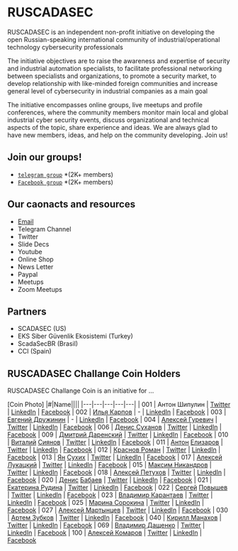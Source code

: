 

# RUSCADASEC 
RUSCADASEC is an independent non-profit initiative on developing the open Russian-speaking international community of industrial/operational technology cybersecurity professionals

The initiative objectives are to raise the awareness and expertise of security and industrial automation specialists, to facilitate professional networking between specialists and organizations, to promote a security market, to develop relationship with like-minded foreign communities and increase general level of cybersecurity in industrial companies as a main goal

The initiative encompasses online groups, live meetups and profile conferences, where the community members monitor main local and global industrial cyber security events, discuss organizational and technical aspects of the topic, share experience and ideas. We are always glad to have new members, ideas, and help on the community developing. Join us!

## Join our groups!

* [`telegram group`](https://t.me/RUSCADASEC) *(2K+ members)
* [`Facebook group`](https://www.facebook.com/groups/RUSCADASEC.ORG) *(2K+ members)




## Our caonacts and resources

* [Email](mailto:info@ruscadasec.com)
* Telegram Channel
* Twitter
* Slide Decs
* Youtube 
* Online Shop
* News Letter
* Paypal 
* Meetups
* Zoom Meetups


## Partners

* SCADASEC (US)
* EKS Siber Güvenlik Ekosistemi (Turkey)
* ScadaSecBR (Brasil)
* CCI (Spain)

## RUSCADASEC Challange Coin Holders 
RUSCADASEC Challange Coin is an initiative for ...

[Coin Photo]
|#|Name||||
|---|---|---|---|---|
| 001 | Антон Шипулин | [Twitter](https://t.me/Anton_Shipulin) | [LinkedIn](https://t.me/Anton_Shipulin) | [Facebook](https://t.me/Anton_Shipulin)
| 002 | [Илья Карпов](https://www.facebook.com/silentemptiness) | - | [LinkedIn](https://www.linkedin.com/) | [Facebook](https://www.facebook.com/)
| 003 | [Евгений Дружинин](https://www.facebook.com/evgeniy.druzhinin) | - | [LinkedIn](https://www.linkedin.com/) | [Facebook](https://www.facebook.com/)
| 004 | [Алексей Гуревич](https://www.facebook.com/alexey.gurevich.71) | [Twitter](https://twitter.com/) | [LinkedIn](https://www.linkedin.com/) | [Facebook](https://www.facebook.com/)
| 006 | [Денис Суханов](https://www.facebook.com/viewpnt) | [Twitter](https://twitter.com/) | [LinkedIn](https://www.linkedin.com/) | [Facebook](https://www.facebook.com/)
| 009 | [Дмитрий Даренский](https://www.facebook.com/dmitry.darensky) | [Twitter](https://twitter.com/) | [LinkedIn](https://www.linkedin.com/) | [Facebook](https://www.facebook.com/)
| 010 | [Виталий](https://t.me/Siyanov84) [Сиянов](https://www.facebook.com/profile.php?id=1366303731) | [Twitter](https://twitter.com/) | [LinkedIn](https://www.linkedin.com/) | [Facebook](https://www.facebook.com/)
| 011 | [Антон](https://t.me/Toha_Elizarov) [Елизаров](https://www.facebook.com/profile.php?id=100001365592965) | [Twitter](https://twitter.com/) | [LinkedIn](https://www.linkedin.com/) | [Facebook](https://www.facebook.com/)
| 012 | [Краснов Роман](https://www.facebook.com/roman.krasnov.90) | [Twitter](https://twitter.com/) | [LinkedIn](https://www.linkedin.com/) | [Facebook](https://www.facebook.com/)
| 013 | [Ян](https://t.me/YanS_Andreevich) [Сухих](https://www.facebook.com/yan.andreevich) | [Twitter](https://twitter.com/) | [LinkedIn](https://www.linkedin.com/) | [Facebook](https://www.facebook.com/)
| 017 | [Алексей](https://t.me/alukatsk) [Лукацкий](https://www.facebook.com/alexey.lukatsky) | [Twitter](https://twitter.com/) | [LinkedIn](https://www.linkedin.com/) | [Facebook](https://www.facebook.com/)
| 015 | [Максим Никандров](https://www.facebook.com/maxim.nikandrov) | [Twitter](https://twitter.com/) | [LinkedIn](https://www.linkedin.com/) | [Facebook](https://www.facebook.com/)
| 018 | [Алексей Петухов](https://www.facebook.com/petyhovav) | [Twitter](https://twitter.com/) | [LinkedIn](https://www.linkedin.com/) | [Facebook](https://www.facebook.com/)
| 020 | [Денис](https://t.me/mihruitka) [Бабаев](https://www.facebook.com/denis.babaev) | [Twitter](https://twitter.com/) | [LinkedIn](https://www.linkedin.com/) | [Facebook](https://www.facebook.com/)
| 021 |[Екатерина Рудина](https://www.facebook.com/ekaterina.rudina.3) | [Twitter](https://twitter.com/) | [LinkedIn](https://www.linkedin.com/) | [Facebook](https://www.facebook.com/)
| 022 | [Сергей](https://t.me/Greylam) [Повышев](https://www.facebook.com/profile.php?id=100004347582964) | [Twitter](https://twitter.com/) | [LinkedIn](https://www.linkedin.com/) | [Facebook](https://www.facebook.com/)
| 023 | [Владимир Карантаев](https://www.facebook.com/vladimir.karantaev) | [Twitter](https://twitter.com/) | [LinkedIn](https://www.linkedin.com/) | [Facebook](https://www.facebook.com/)
| 025 | [Марина Сорокина](https://www.facebook.com/Mar.Sorokina) | [Twitter](https://twitter.com/) | [LinkedIn](https://www.linkedin.com/) | [Facebook](https://www.facebook.com/)
| 027 | [Алексей Мартынцев](https://www.facebook.com/alex.martyntsev) | [Twitter](https://twitter.com/) | [LinkedIn](https://www.linkedin.com/) | [Facebook](https://www.facebook.com/)
| 030 | [Артем Зубков](https://www.facebook.com/artem.zubkov.37) | [Twitter](https://twitter.com/) | [LinkedIn](https://www.linkedin.com/) | [Facebook](https://www.facebook.com/)
| 040 | [Кирилл Манахов](https://www.facebook.com/kirill.manakhov) | [Twitter](https://twitter.com/) | [LinkedIn](https://www.linkedin.com/) | [Facebook](https://www.facebook.com/)
| 069 | [Владимир Дащенко](https://www.facebook.com/vovka.vovka) | [Twitter](https://twitter.com/) | [LinkedIn](https://www.linkedin.com/) | [Facebook](https://www.facebook.com/)
| 100 | [Алексей Комаров](https://zlonov.com) | [Twitter](https://twitter.com/) | [LinkedIn](https://www.linkedin.com/) | [Facebook](https://www.facebook.com/)
